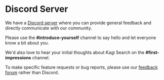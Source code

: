 # Discord Server

We have a [Discord server](https://kagi.com/discord) where you can provide general feedback and directly communicate with our community.

Please use the **#introduce-yourself** channel to say hello and let everyone know a bit about you.

We'd also love to hear your initial thoughts about Kagi Search on the **#first-impressions** channel.

To make specific feature requests or bug reports, please use our [feedback forum](https://kagifeedback.org) rather than Discord.
